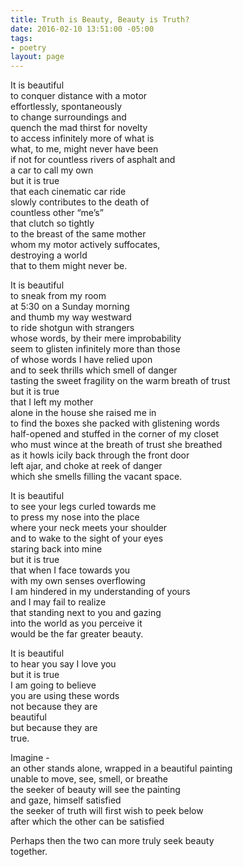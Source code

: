 ```yaml
---
title: Truth is Beauty, Beauty is Truth?
date: 2016-02-10 13:51:00 -05:00
tags:
- poetry
layout: page
---
```


It is beautiful  
to conquer distance with a motor  
effortlessly, spontaneously  
to change surroundings and  
quench the mad thirst for novelty  
to access infinitely more of what is  
what, to me, might never have been  
if not for countless rivers of asphalt and  
a car to call my own  
but it is true  
that each cinematic car ride  
slowly contributes to the death of  
countless other “me’s”   
that clutch so tightly  
to the breast of the same mother  
whom my motor actively suffocates,  
destroying a world  
that to them might never be.  

It is beautiful  
to sneak from my room  
at 5:30 on a Sunday morning  
and thumb my way westward  
to ride shotgun with strangers  
whose words, by their mere improbability  
seem to glisten infinitely more than those   
of whose words I have relied upon  
and to seek thrills which smell of danger  
tasting the sweet fragility on the warm breath of trust  
but it is true  
that I left my mother  
alone in the house she raised me in  
to find the boxes she packed with glistening words  
half-opened and stuffed in the corner of my closet  
who must wince at the breath of trust she breathed  
as it howls icily back through the front door   
left ajar, and choke at reek of danger   
which she smells filling the vacant space.  

It is beautiful  
to see your legs curled towards me  
to press my nose into the place  
where your neck meets your shoulder  
and to wake to the sight of your eyes  
staring back into mine  
but it is true  
that when I face towards you  
with my own senses overflowing  
I am hindered in my understanding of yours  
and I may fail to realize  
that standing next to you and gazing  
into the world as you perceive it  
would be the far greater beauty.  

It is beautiful  
to hear you say I love you  
but it is true  
I am going to believe  
you are using these words  
not because they are   
beautiful  
but because they are   
true.  

Imagine -   
an other stands alone, wrapped in a beautiful painting  
unable to move, see, smell, or breathe  
the seeker of beauty will see the painting   
and gaze, himself satisfied  
the seeker of truth will first wish to peek below  
after which the other can be satisfied  

Perhaps then the two can more truly seek beauty  
together.